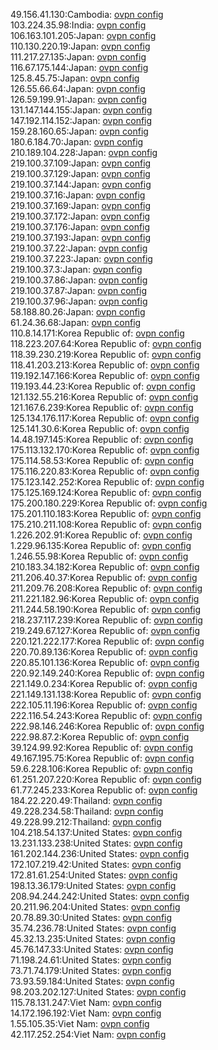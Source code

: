 49.156.41.130:Cambodia: [ovpn config](vpn/49_156_41_130.ovpn)  
103.224.35.98:India: [ovpn config](vpn/103_224_35_98.ovpn)  
106.163.101.205:Japan: [ovpn config](vpn/106_163_101_205.ovpn)  
110.130.220.19:Japan: [ovpn config](vpn/110_130_220_19.ovpn)  
111.217.27.135:Japan: [ovpn config](vpn/111_217_27_135.ovpn)  
116.67.175.144:Japan: [ovpn config](vpn/116_67_175_144.ovpn)  
125.8.45.75:Japan: [ovpn config](vpn/125_8_45_75.ovpn)  
126.55.66.64:Japan: [ovpn config](vpn/126_55_66_64.ovpn)  
126.59.199.91:Japan: [ovpn config](vpn/126_59_199_91.ovpn)  
131.147.144.155:Japan: [ovpn config](vpn/131_147_144_155.ovpn)  
147.192.114.152:Japan: [ovpn config](vpn/147_192_114_152.ovpn)  
159.28.160.65:Japan: [ovpn config](vpn/159_28_160_65.ovpn)  
180.6.184.70:Japan: [ovpn config](vpn/180_6_184_70.ovpn)  
210.189.104.228:Japan: [ovpn config](vpn/210_189_104_228.ovpn)  
219.100.37.109:Japan: [ovpn config](vpn/219_100_37_109.ovpn)  
219.100.37.129:Japan: [ovpn config](vpn/219_100_37_129.ovpn)  
219.100.37.144:Japan: [ovpn config](vpn/219_100_37_144.ovpn)  
219.100.37.16:Japan: [ovpn config](vpn/219_100_37_16.ovpn)  
219.100.37.169:Japan: [ovpn config](vpn/219_100_37_169.ovpn)  
219.100.37.172:Japan: [ovpn config](vpn/219_100_37_172.ovpn)  
219.100.37.176:Japan: [ovpn config](vpn/219_100_37_176.ovpn)  
219.100.37.193:Japan: [ovpn config](vpn/219_100_37_193.ovpn)  
219.100.37.22:Japan: [ovpn config](vpn/219_100_37_22.ovpn)  
219.100.37.223:Japan: [ovpn config](vpn/219_100_37_223.ovpn)  
219.100.37.3:Japan: [ovpn config](vpn/219_100_37_3.ovpn)  
219.100.37.86:Japan: [ovpn config](vpn/219_100_37_86.ovpn)  
219.100.37.87:Japan: [ovpn config](vpn/219_100_37_87.ovpn)  
219.100.37.96:Japan: [ovpn config](vpn/219_100_37_96.ovpn)  
58.188.80.26:Japan: [ovpn config](vpn/58_188_80_26.ovpn)  
61.24.36.68:Japan: [ovpn config](vpn/61_24_36_68.ovpn)  
110.8.14.171:Korea Republic of: [ovpn config](vpn/110_8_14_171.ovpn)  
118.223.207.64:Korea Republic of: [ovpn config](vpn/118_223_207_64.ovpn)  
118.39.230.219:Korea Republic of: [ovpn config](vpn/118_39_230_219.ovpn)  
118.41.203.213:Korea Republic of: [ovpn config](vpn/118_41_203_213.ovpn)  
119.192.147.166:Korea Republic of: [ovpn config](vpn/119_192_147_166.ovpn)  
119.193.44.23:Korea Republic of: [ovpn config](vpn/119_193_44_23.ovpn)  
121.132.55.216:Korea Republic of: [ovpn config](vpn/121_132_55_216.ovpn)  
121.167.6.239:Korea Republic of: [ovpn config](vpn/121_167_6_239.ovpn)  
125.134.176.117:Korea Republic of: [ovpn config](vpn/125_134_176_117.ovpn)  
125.141.30.6:Korea Republic of: [ovpn config](vpn/125_141_30_6.ovpn)  
14.48.197.145:Korea Republic of: [ovpn config](vpn/14_48_197_145.ovpn)  
175.113.132.170:Korea Republic of: [ovpn config](vpn/175_113_132_170.ovpn)  
175.114.58.53:Korea Republic of: [ovpn config](vpn/175_114_58_53.ovpn)  
175.116.220.83:Korea Republic of: [ovpn config](vpn/175_116_220_83.ovpn)  
175.123.142.252:Korea Republic of: [ovpn config](vpn/175_123_142_252.ovpn)  
175.125.169.124:Korea Republic of: [ovpn config](vpn/175_125_169_124.ovpn)  
175.200.180.229:Korea Republic of: [ovpn config](vpn/175_200_180_229.ovpn)  
175.201.110.183:Korea Republic of: [ovpn config](vpn/175_201_110_183.ovpn)  
175.210.211.108:Korea Republic of: [ovpn config](vpn/175_210_211_108.ovpn)  
1.226.202.91:Korea Republic of: [ovpn config](vpn/1_226_202_91.ovpn)  
1.229.96.135:Korea Republic of: [ovpn config](vpn/1_229_96_135.ovpn)  
1.246.55.98:Korea Republic of: [ovpn config](vpn/1_246_55_98.ovpn)  
210.183.34.182:Korea Republic of: [ovpn config](vpn/210_183_34_182.ovpn)  
211.206.40.37:Korea Republic of: [ovpn config](vpn/211_206_40_37.ovpn)  
211.209.76.208:Korea Republic of: [ovpn config](vpn/211_209_76_208.ovpn)  
211.221.182.96:Korea Republic of: [ovpn config](vpn/211_221_182_96.ovpn)  
211.244.58.190:Korea Republic of: [ovpn config](vpn/211_244_58_190.ovpn)  
218.237.117.239:Korea Republic of: [ovpn config](vpn/218_237_117_239.ovpn)  
219.249.67.127:Korea Republic of: [ovpn config](vpn/219_249_67_127.ovpn)  
220.121.222.177:Korea Republic of: [ovpn config](vpn/220_121_222_177.ovpn)  
220.70.89.136:Korea Republic of: [ovpn config](vpn/220_70_89_136.ovpn)  
220.85.101.136:Korea Republic of: [ovpn config](vpn/220_85_101_136.ovpn)  
220.92.149.240:Korea Republic of: [ovpn config](vpn/220_92_149_240.ovpn)  
221.149.0.234:Korea Republic of: [ovpn config](vpn/221_149_0_234.ovpn)  
221.149.131.138:Korea Republic of: [ovpn config](vpn/221_149_131_138.ovpn)  
222.105.11.196:Korea Republic of: [ovpn config](vpn/222_105_11_196.ovpn)  
222.116.54.243:Korea Republic of: [ovpn config](vpn/222_116_54_243.ovpn)  
222.98.146.246:Korea Republic of: [ovpn config](vpn/222_98_146_246.ovpn)  
222.98.87.2:Korea Republic of: [ovpn config](vpn/222_98_87_2.ovpn)  
39.124.99.92:Korea Republic of: [ovpn config](vpn/39_124_99_92.ovpn)  
49.167.195.75:Korea Republic of: [ovpn config](vpn/49_167_195_75.ovpn)  
59.6.228.106:Korea Republic of: [ovpn config](vpn/59_6_228_106.ovpn)  
61.251.207.220:Korea Republic of: [ovpn config](vpn/61_251_207_220.ovpn)  
61.77.245.233:Korea Republic of: [ovpn config](vpn/61_77_245_233.ovpn)  
184.22.220.49:Thailand: [ovpn config](vpn/184_22_220_49.ovpn)  
49.228.234.58:Thailand: [ovpn config](vpn/49_228_234_58.ovpn)  
49.228.99.212:Thailand: [ovpn config](vpn/49_228_99_212.ovpn)  
104.218.54.137:United States: [ovpn config](vpn/104_218_54_137.ovpn)  
13.231.133.238:United States: [ovpn config](vpn/13_231_133_238.ovpn)  
161.202.144.236:United States: [ovpn config](vpn/161_202_144_236.ovpn)  
172.107.219.42:United States: [ovpn config](vpn/172_107_219_42.ovpn)  
172.81.61.254:United States: [ovpn config](vpn/172_81_61_254.ovpn)  
198.13.36.179:United States: [ovpn config](vpn/198_13_36_179.ovpn)  
208.94.244.242:United States: [ovpn config](vpn/208_94_244_242.ovpn)  
20.211.96.204:United States: [ovpn config](vpn/20_211_96_204.ovpn)  
20.78.89.30:United States: [ovpn config](vpn/20_78_89_30.ovpn)  
35.74.236.78:United States: [ovpn config](vpn/35_74_236_78.ovpn)  
45.32.13.235:United States: [ovpn config](vpn/45_32_13_235.ovpn)  
45.76.147.33:United States: [ovpn config](vpn/45_76_147_33.ovpn)  
71.198.24.61:United States: [ovpn config](vpn/71_198_24_61.ovpn)  
73.71.74.179:United States: [ovpn config](vpn/73_71_74_179.ovpn)  
73.93.59.184:United States: [ovpn config](vpn/73_93_59_184.ovpn)  
98.203.202.127:United States: [ovpn config](vpn/98_203_202_127.ovpn)  
115.78.131.247:Viet Nam: [ovpn config](vpn/115_78_131_247.ovpn)  
14.172.196.192:Viet Nam: [ovpn config](vpn/14_172_196_192.ovpn)  
1.55.105.35:Viet Nam: [ovpn config](vpn/1_55_105_35.ovpn)  
42.117.252.254:Viet Nam: [ovpn config](vpn/42_117_252_254.ovpn)  
